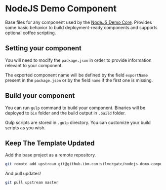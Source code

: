 # NodeJS Demo Component

Base files for any component used by the [NodeJS Demo Core](https://github.rtp.raleigh.ibm.com/people-insights-commons/nodejs-demo-core).
Provides some basic behavior to build deployment-ready components and supports
optional coffee scripting.

## Setting your component

You will need to modify the `package.json` in order to provide
information relevant to your component.

The exported component name will be defined by the field `exportName` present in the `package.json` or by the field `name` if the first one is missing.

## Build your component

You can run `gulp` command to build your component. Binaries will be
deployed to `bin` folder and the build output in `.build` folder.

Gulp scripts are stored in `.gulp` directory. You can customize your
build scripts as you wish.

## Keep The Template Updated

Add the base project as a remote repository.
```sh
git remote add upstream git@github.ibm.com:silvergate/nodejs-demo-component.git
```
And pull updates!
```sh
git pull upstream master
```
